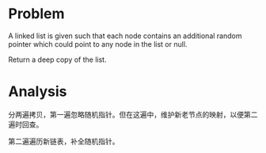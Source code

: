 # Problem

A linked list is given such that each node contains an additional random pointer which could point to any node in the list or null.

Return a deep copy of the list.

# Analysis

分两遍拷贝，第一遍忽略随机指针。但在这遍中，维护新老节点的映射，以便第二遍时回查。

第二遍遍历新链表，补全随机指针。